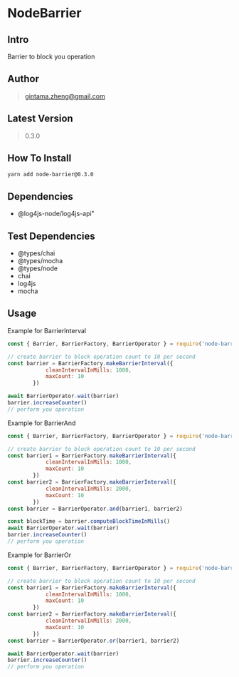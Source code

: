 # NodeBarrier

## Intro

Barrier to block you operation

## Author

> gintama.zheng@gmail.com

## Latest Version

> 0.3.0

## How To Install

```shell
yarn add node-barrier@0.3.0
```

## Dependencies

- @log4js-node/log4js-api"

## Test Dependencies

- @types/chai
- @types/mocha
- @types/node
- chai
- log4js
- mocha

## Usage

Example for BarrierInterval

```javascript
const { Barrier, BarrierFactory, BarrierOperator } = require('node-barrier')

// create barrier to block operation count to 10 per second
const barrier = BarrierFactory.makeBarrierInterval({
            cleanIntervalInMills: 1000,
            maxCount: 10
        })

await BarrierOperator.wait(barrier)
barrier.increaseCounter()
// perform you operation

```

Example for BarrierAnd

```javascript
const { Barrier, BarrierFactory, BarrierOperator } = require('node-barrier')

// create barrier to block operation count to 10 per second
const barrier1 = BarrierFactory.makeBarrierInterval({
            cleanIntervalInMills: 1000,
            maxCount: 10
        })
const barrier2 = BarrierFactory.makeBarrierInterval({
            cleanIntervalInMills: 2000,
            maxCount: 10
        })
const barrier = BarrierOperator.and(barrier1, barrier2)

const blockTime = barrier.computeBlockTimeInMills()
await BarrierOperator.wait(barrier)
barrier.increaseCounter()
// perform you operation

```

Example for BarrierOr

```javascript
const { Barrier, BarrierFactory, BarrierOperator } = require('node-barrier')

// create barrier to block operation count to 10 per second
const barrier1 = BarrierFactory.makeBarrierInterval({
            cleanIntervalInMills: 1000,
            maxCount: 10
        })
const barrier2 = BarrierFactory.makeBarrierInterval({
            cleanIntervalInMills: 2000,
            maxCount: 10
        })
const barrier = BarrierOperator.or(barrier1, barrier2)

await BarrierOperator.wait(barrier)
barrier.increaseCounter()
// perform you operation

```